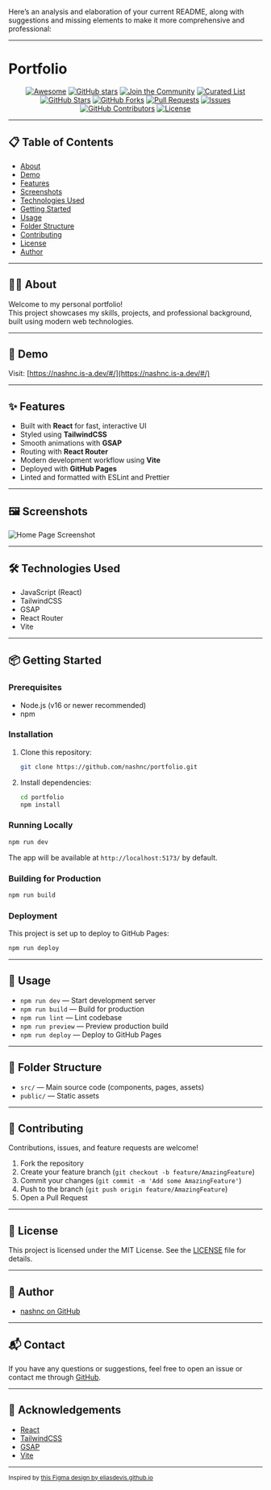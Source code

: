 Here’s an analysis and elaboration of your current README, along with suggestions and missing elements to make it more comprehensive and professional:

---

# Portfolio

<div align="center">

[![Awesome](https://img.shields.io/badge/Awesome-Profile-blueviolet?logo=github)](https://github.com/nashnc/portfolio)
[![GitHub stars](https://img.shields.io/github/stars/nashnc/portfolio?style=social)](https://github.com/nashnc/portfolio/stargazers)
[![Join the Community](https://img.shields.io/badge/Join%20My%20Community-@nashnc-ff69b4?logo=github)](https://github.com/nashnc)
[![Curated List](https://img.shields.io/badge/Curated%20List-GitHub%20Profile%20READMEs-orange?logo=github)](https://github.com/nashnc/portfolio)
[![GitHub Stars](https://img.shields.io/github/stars/nashnc/portfolio?color=yellow&label=Stars)](https://github.com/nashnc/portfolio/stargazers)
[![GitHub Forks](https://img.shields.io/github/forks/nashnc/portfolio?color=green&label=Forks)](https://github.com/nashnc/portfolio/fork)
[![Pull Requests](https://img.shields.io/github/issues-pr/nashnc/portfolio?label=Pull%20Requests)](https://github.com/nashnc/portfolio/pulls)
[![Issues](https://img.shields.io/github/issues/nashnc/portfolio?label=Issues)](https://github.com/nashnc/portfolio/issues)
[![GitHub Contributors](https://img.shields.io/github/contributors/nashnc/portfolio?label=Contributors)](https://github.com/nashnc/portfolio/graphs/contributors)
[![License](https://img.shields.io/github/license/nashnc/portfolio)](https://github.com/nashnc/portfolio/blob/main/LICENSE)

</div>

---

## 📋 Table of Contents

- [About](#about)
- [Demo](#demo)
- [Features](#features)
- [Screenshots](#screenshots)
- [Technologies Used](#technologies-used)
- [Getting Started](#getting-started)
- [Usage](#usage)
- [Folder Structure](#folder-structure)
- [Contributing](#contributing)
- [License](#license)
- [Author](#author)

---

## 🧑‍💻 About

Welcome to my personal portfolio!  
This project showcases my skills, projects, and professional background, built using modern web technologies.

---

## 🚀 Demo

Visit: [https://nashnc.is-a.dev/#/](https://nashnc.is-a.dev/#/)

---

## ✨ Features

- Built with **React** for fast, interactive UI
- Styled using **TailwindCSS**
- Smooth animations with **GSAP**
- Routing with **React Router**
- Modern development workflow using **Vite**
- Deployed with **GitHub Pages**
- Linted and formatted with ESLint and Prettier

---

## 🖼️ Screenshots

<!-- Add screenshots or GIFs of your portfolio here. Example: -->
![Home Page Screenshot](path/to/screenshot.png)

---

## 🛠️ Technologies Used

- JavaScript (React)
- TailwindCSS
- GSAP
- React Router
- Vite

---

## 📦 Getting Started

### Prerequisites

- Node.js (v16 or newer recommended)
- npm

### Installation

1. Clone this repository:
   ```sh
   git clone https://github.com/nashnc/portfolio.git
   ```
2. Install dependencies:
   ```sh
   cd portfolio
   npm install
   ```

### Running Locally

```sh
npm run dev
```
The app will be available at `http://localhost:5173/` by default.

### Building for Production

```sh
npm run build
```

### Deployment

This project is set up to deploy to GitHub Pages:
```sh
npm run deploy
```

---

## 📝 Usage

- `npm run dev` — Start development server
- `npm run build` — Build for production
- `npm run lint` — Lint codebase
- `npm run preview` — Preview production build
- `npm run deploy` — Deploy to GitHub Pages

---

## 📁 Folder Structure

- `src/` — Main source code (components, pages, assets)
- `public/` — Static assets

---

## 🤝 Contributing

Contributions, issues, and feature requests are welcome!

1. Fork the repository
2. Create your feature branch (`git checkout -b feature/AmazingFeature`)
3. Commit your changes (`git commit -m 'Add some AmazingFeature'`)
4. Push to the branch (`git push origin feature/AmazingFeature`)
5. Open a Pull Request

---

## 📄 License

This project is licensed under the MIT License. See the [LICENSE](LICENSE) file for details.

---

## 👤 Author

- [nashnc on GitHub](https://github.com/nashnc)

---

## 📬 Contact

If you have any questions or suggestions, feel free to open an issue or contact me through [GitHub](https://github.com/nashnc).

---

## 🔗 Acknowledgements

- [React](https://reactjs.org/)
- [TailwindCSS](https://tailwindcss.com/)
- [GSAP](https://greensock.com/gsap/)
- [Vite](https://vitejs.dev/)

---

<sub>Inspired by <a href="https://figma.com/community/file/1164933568884615740/portfolio" target="_blank">this Figma  design by eliasdevis.github.io</a></sub>
